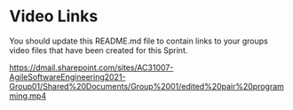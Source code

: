 # Video Links

You should update this README.md file to contain links to your groups video files that have been created for this Sprint.

https://dmail.sharepoint.com/sites/AC31007-AgileSoftwareEngineering2021-Group01/Shared%20Documents/Group%2001/edited%20pair%20programming.mp4
